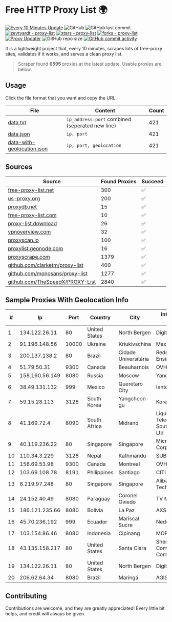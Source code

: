 
# Free HTTP Proxy List 🌍

[![Every 10 Minutes Update](https://github.com/mertguvencli/http-proxy-list/actions/workflows/main.yml/badge.svg?branch=main)](https://github.com/mertguvencli/http-proxy-list/actions/workflows/main.yml)
![GitHub](https://img.shields.io/github/license/mertguvencli/http-proxy-list)
![GitHub last commit](https://img.shields.io/github/last-commit/mertguvencli/http-proxy-list)
[![zevtyardt - proxy-list](https://img.shields.io/static/v1?label=zevtyardt&message=proxy-list&color=blue&logo=github)](https://github.com/zevtyardt/proxy-list "Go to GitHub repo")
[![stars - proxy-list](https://img.shields.io/github/stars/zevtyardt/proxy-list?style=social)](https://github.com/zevtyardt/proxy-list)
[![forks - proxy-list](https://img.shields.io/github/forks/zevtyardt/proxy-list?style=social)](https://github.com/zevtyardt/proxy-list)
[![Proxy Updater](https://github.com/zevtyardt/proxy-list/workflows/Proxy%20Updater/badge.svg)](https://github.com/zevtyardt/proxy-list/actions?query=workflow:"Proxy+Updater")
![GitHub repo size](https://img.shields.io/github/repo-size/zevtyardt/proxy-list)
[![GitHub commit activity](https://img.shields.io/github/commit-activity/m/zevtyardt/proxy-list?logo=commits)](https://github.com/zevtyardt/proxy-list/commits/main)

It is a lightweight project that, every 10 minutes, scrapes lots of free-proxy sites, validates if it works, and serves a clean proxy list.

> Scraper found **6595** proxies at the latest update. Usable proxies are below.

## Usage

Click the file format that you want and copy the URL.

|File|Content|Count|
|----|-------|-----|
|[data.txt](https://raw.githubusercontent.com/mertguvencli/http-proxy-list/main/proxy-list/data.txt)|`ip_address:port` combined (seperated new line)|421|
|[data.json](https://raw.githubusercontent.com/mertguvencli/http-proxy-list/main/proxy-list/data.json)|`ip, port`|421|
|[data-with-geolocation.json](https://raw.githubusercontent.com/mertguvencli/http-proxy-list/main/proxy-list/data-with-geolocation.json)|`ip, port, geolocation`|421|

## Sources

|Source|Found Proxies|Succeed|
|------|-------------|-------|
|[free-proxy-list.net](https://free-proxy-list.net)|300|✅|
|[us-proxy.org](https://www.us-proxy.org)|200|✅|
|[proxydb.net](http://proxydb.net)|15|✅|
|[free-proxy-list.com](https://free-proxy-list.com/?page=&port=&type%5B%5D=http&type%5B%5D=https&up_time=0&search=Search)|10|✅|
|[proxy-list.download](https://www.proxy-list.download/HTTP)|26|✅|
|[vpnoverview.com](https://vpnoverview.com/privacy/anonymous-browsing/free-proxy-servers)|32|✅|
|[proxyscan.io](https://www.proxyscan.io)|100|✅|
|[proxylist.geonode.com](https://proxylist.geonode.com/api/proxy-list?limit=300&page=1&sort_by=lastChecked&sort_type=desc&protocols=http,https)|16|✅|
|[proxyscrape.com](https://api.proxyscrape.com/v2/?request=displayproxies&protocol=http&timeout=10000&country=all&ssl=all&anonymity=all)|1379|✅|
|[github.com/clarketm/proxy-list](https://raw.githubusercontent.com/clarketm/proxy-list/master/proxy-list-raw.txt)|400|✅|
|[github.com/monosans/proxy-list](https://raw.githubusercontent.com/monosans/proxy-list/main/proxies/http.txt)|1277|✅|
|[github.com/TheSpeedX/PROXY-List](https://raw.githubusercontent.com/TheSpeedX/PROXY-List/master/http.txt)|2840|✅|


## Sample Proxies With Geolocation Info

|#|Ip|Port|Country|City|Internet Service Provider|
|-|--|----|-------|----|-------------------------|
|1|134.122.26.11|80|United States|North Bergen|DigitalOcean, LLC|
|2|91.196.148.56|10000|Ukraine|Kriukivschina|Maximum-Net LLC|
|3|200.137.138.2|80|Brazil|Cidade Universitária|Rede Nacional de Ensino e Pesquisa|
|4|51.79.50.31|9300|Canada|Beauharnois|OVH SAS|
|5|158.160.56.149|8080|Russia|Moscow|Yandex.Cloud LLC|
|6|38.49.131.132|999|Mexico|Querétaro City|Ientc S De RL De CV|
|7|59.15.28.113|3128|South Korea|Yangcheon-gu|Korea Telecom|
|8|41.169.72.4|8090|South Africa|Midrand|Liquid Telecommunications South Africa (Pty) Ltd|
|9|40.119.236.22|80|Singapore|Singapore|Microsoft Corporation|
|10|110.34.3.229|3128|Nepal|Kathmandu|SUBISU C7|
|11|158.69.53.98|9300|Canada|Montreal|OVH SAS|
|12|103.69.108.78|8191|Philippines|Santiago|CITI Cableworld Inc.|
|13|8.219.97.248|80|Singapore|Singapore|Alibaba (US) Technology Co., Ltd.|
|14|24.152.40.49|8080|Paraguay|Coronel Oviedo|TV MAX CABLE S.A.|
|15|186.121.235.66|8080|Bolivia|La Paz|AXS Bolivia S. A.|
|16|45.70.236.192|999|Ecuador|Mariscal Sucre|Nedetel S.A.|
|17|103.154.86.46|8080|Indonesia|Cipinang|MORATELINDONAP|
|18|43.135.158.217|80|United States|Santa Clara|Shenzhen Tencent Computer Systems Company Limited|
|19|134.122.26.11|80|United States|North Bergen|DigitalOcean, LLC|
|20|206.62.64.34|8080|Brazil|Maringá|AGIS|



## Contributing

Contributions are welcome, and they are greatly appreciated! Every
little bit helps, and credit will always be given.

